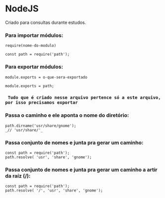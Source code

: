 # NodeJS
 Criado para consultas durante estudos.
### Para importar módulos: 
`require(nome-do-modulo)`

    const path = require('path');

### Para exportar módulos:
`module.exports = o-que-sera-exportado`

    module.exports = path;
### ` Tudo que é criado nesse arquivo pertence só a este arquivo, por isso precisamos exportar`


###  Passa o caminho e ele aponta o nome do diretório:
  ``` const path = require('path');
  path.dirname('usr/share/gnome');
  _// 'usr/share/'_ 
```
### Passa conjunto de nomes e junta pra gerar um caminho:
    const path = require('path');
    path.resolve( 'usr', 'share', 'gnome');

### Passa conjunto de nomes e junta pra gerar um caminho a artir da raíz (/): 
    const path = require('path');
    path.resolve( '/', 'usr', 'share', 'gnome');